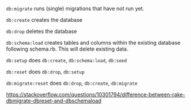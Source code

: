 `db:migrate` runs (single) migrations that have not run yet.

`db:create` creates the database

`db:drop` deletes the database

`db:schema:load` creates tables and columns within the existing database following schema.rb. This will delete existing data.

`db:setup` does `db:create`, `db:schema:load`, `db:seed`

`db:reset` does `db:drop`, `db:setup`

`db:migrate:reset` does `db:drop`, `db:create`, `db:migrate`

https://stackoverflow.com/questions/10301794/difference-between-rake-dbmigrate-dbreset-and-dbschemaload
